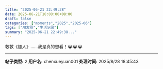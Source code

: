 ```yaml
---
title: "2025-06-21 22:49:38"
date: 2025-06-21T10:00:00+08:00
draft: false
categories: ["moments","2025","2025-06"]
tags: ["朋友圈","生活记录"]
summary: "2025-06-21 22:49:38..."
---
```


救救《镖人》……我是真的想看！😭😭😭

---

**帖子类型:** 2
**用户名:** chenxueyuan001
**处理时间:** 2025/8/28 18:45:43